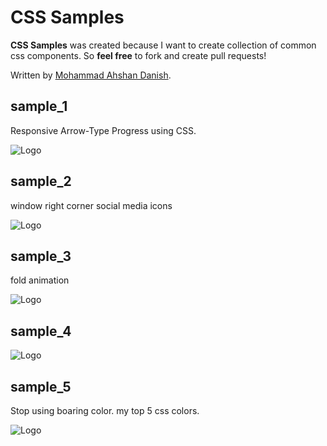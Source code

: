 
# CSS Samples

**CSS Samples** was created because I want to create collection of common css components. So **feel free** to fork and create pull requests!

Written by [Mohammad Ahshan Danish](https://github.com/mailtodanish).




## sample_1
Responsive Arrow-Type Progress using CSS.

![Logo](https://github.com/mailtodanish/CSS-Samples/blob/main/CSS_SAMPLE_1/img/CPT2203092336-841x116.gif)

## sample_2
window right corner social media icons

![Logo](https://github.com/mailtodanish/CSS-Samples/blob/main/CSS_SAMPLE_2/img/CPT2203101616-245x473.gif)


## sample_3
fold animation

![Logo](https://github.com/mailtodanish/CSS-Samples/blob/main/CSS_SAMPLE_3/img/CPT2206160842-1048x212.gif)


## sample_4


![Logo](https://github.com/mailtodanish/CSS-Samples/blob/main/CSS_SAMPLE_4/img/CPT2208032032-230x102.gif)

## sample_5

Stop using boaring color. my top 5 css colors.

![Logo](https://github.com/mailtodanish/CSS-Samples/blob/main/CSS_SAMPLE_5/img/color.png)

